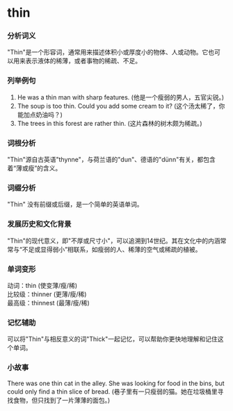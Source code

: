 # thin

### 分析词义

  

"Thin"是一个形容词，通常用来描述体积小或厚度小的物体、人或动物。它也可以用来表示液体的稀薄，或者事物的稀疏、不足。

  

### 列举例句

  

1.  He was a thin man with sharp features. (他是一个瘦弱的男人，五官尖锐。)
2.  The soup is too thin. Could you add some cream to it? (这个汤太稀了，你能加点奶油吗？)
3.  The trees in this forest are rather thin. (这片森林的树木颇为稀疏。)

  

### 词根分析

  

"Thin"源自古英语"thynne"，与荷兰语的"dun"、德语的"dünn"有关，都包含着“薄或瘦”的含义。

  

### 词缀分析

  

"Thin" 没有前缀或后缀，是一个简单的英语单词。

  

### 发展历史和文化背景

  

"Thin"的现代意义，即"不厚或尺寸小"，可以追溯到14世纪。其在文化中的内涵常常与“不足或显得弱小”相联系，如瘦弱的人、稀薄的空气或稀疏的植被。

  

### 单词变形

  

动词：thin (使变薄/瘦/稀)  
比较级：thinner (更薄/瘦/稀)  
最高级：thinnest (最薄/瘦/稀)

  

### 记忆辅助

  

可以将"Thin"与相反意义的词"Thick"一起记忆，可以帮助你更快地理解和记住这个单词。

  

### 小故事

  

There was one thin cat in the alley. She was looking for food in the bins, but could only find a thin slice of bread. (巷子里有一只瘦弱的猫。她在垃圾桶里寻找食物，但只找到了一片薄薄的面包。)
